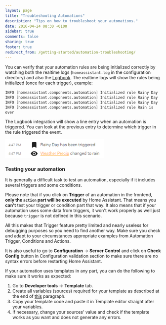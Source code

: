 ```yaml
---
layout: page
title: "Troubleshooting Automations"
description: "Tips on how to troubleshoot your automations."
date: 2016-04-24 08:30 +0100
sidebar: true
comments: false
sharing: true
footer: true
redirect_from: /getting-started/automation-troubleshooting/
---
```


You can verify that your automation rules are being initialized correctly by watching both the realtime logs (`homeassistant.log` in the configuration directory) and also the [Logbook](/components/logbook/). The realtime logs will show the rules being initialized (once for each trigger), example:

```text
INFO [homeassistant.components.automation] Initialized rule Rainy Day
INFO [homeassistant.components.automation] Initialized rule Rainy Day
INFO [homeassistant.components.automation] Initialized rule Rainy Day
INFO [homeassistant.components.automation] Initialized rule Rain is over
```

The Logbook integration will show a line entry when an automation is triggered. You can look at the previous entry to determine which trigger in the rule triggered the event.

![Logbook example](/images/components/automation/logbook.png)

[template]: /topics/templating/

### Testing your automation

It is generally a difficult task to test an automation, especially if it includes several triggers and some conditions.

Please note that if you click on **Trigger** of an automation in the frontend, **only the `action` part will be executed** by Home Assistant. That means you **can't** test your trigger or condition part that way. It also means that if your automation uses some data from triggers, it won't work properly as well just because `trigger` is not defined in this scenario.

All this makes that Trigger feature pretty limited and nearly useless for debugging purposes so you need to find another way.
Make sure you check and adapt to your circumstances appropriate examples from Automation Trigger, Conditions and Actions.

It is also useful to go to **Configuration** -> **Server Control** and click on **Check Config** button in Configuration validation section to make sure there are no syntax errors before restarting Home Assistant.

If your automation uses templates in any part, you can do the following to make sure it works as expected:

1. Go to **Developer tools** -> **Template** tab.
2. Create all variables (sources) required for your template as described at the end of [this](https://www.home-assistant.io/docs/configuration/templating/#processing-incoming-data) paragraph.
3. Copy your template code and paste it in Template editor straight after your variables.
4. If necessary, change your sources' value and check if the template works as you want and does not generate any errors.
